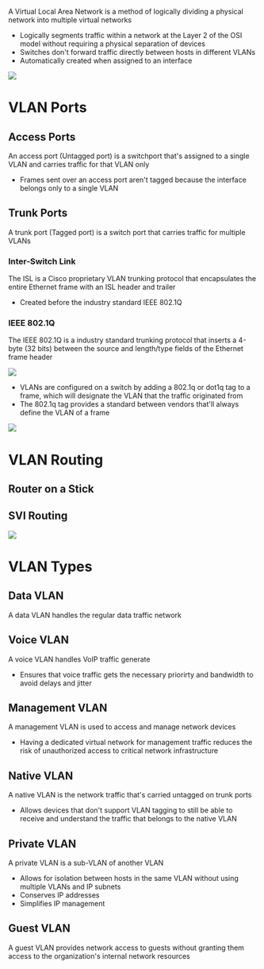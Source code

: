 A Virtual Local Area Network is a method of logically dividing a physical network into multiple virtual networks

* Logically segments traffic within a network at the Layer 2 of the OSI model without requiring a physical separation of devices
* Switches don't forward traffic directly between hosts in different VLANs
* Automatically created when assigned to an interface

![](https://github.com/JonmarCorpuz/SecondBrain/blob/main/Assets/Whitespace.png)

# VLAN Ports

## Access Ports

An access port (Untagged port) is a switchport that's assigned to a single VLAN and carries traffic for that VLAN only

* Frames sent over an access port aren't tagged because the interface belongs only to a single VLAN

## Trunk Ports

A trunk port (Tagged port) is a switch port that carries traffic for multiple VLANs 

### Inter-Switch Link

The ISL is a Cisco proprietary VLAN trunking protocol that encapsulates the entire Ethernet frame with an ISL header and trailer

* Created before the industry standard IEEE 802.1Q

### IEEE 802.1Q

The IEEE 802.1Q is a industry standard trunking protocol that inserts a 4-byte (32 bits) between the source and length/type fields of the Ethernet frame header

![](https://github.com/JonmarCorpuz/SecondBrain/blob/main/Assets/dsfdfdgsgdfsgfdsgdfsfdsfdsfdsfddfsdfsfdsdsfdsg.png)

* VLANs are configured on a switch by adding a 802.1q or dot1q tag to a frame, which will designate the VLAN that the traffic originated from
* The 802.1q tag provides a standard between vendors that'll always define the VLAN of a frame

![](https://github.com/JonmarCorpuz/SecondBrain/blob/main/Assets/Whitespace.png)

# VLAN Routing

## Router on a Stick

## SVI Routing

![](https://github.com/JonmarCorpuz/SecondBrain/blob/main/Assets/Whitespace.png)

# VLAN Types

## Data VLAN

A data VLAN handles the regular data traffic network

## Voice VLAN

A voice VLAN handles VoIP traffic generate

* Ensures that voice traffic gets the necessary priorirty and bandwidth to avoid delays and jitter

## Management VLAN

A management VLAN is used to access and manage network devices

* Having a dedicated virtual network for management traffic reduces the risk of unauthorized access to critical network infrastructure

## Native VLAN

A native VLAN is the network traffic that's carried untagged on trunk ports

* Allows devices that don't support VLAN tagging to still be able to receive and understand the traffic that belongs to the native VLAN

## Private VLAN

A private VLAN is a sub-VLAN of another VLAN

* Allows for isolation between hosts in the same VLAN without using multiple VLANs and IP subnets
* Conserves IP addresses
* Simplifies IP management

## Guest VLAN

A guest VLAN provides network access to guests without granting them access to the organization's internal network resources
